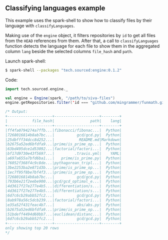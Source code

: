 ## Classifying languages example

This example uses the spark-shell to show how to classify files by their language with `classifyLanguages`.

Making use of the `engine` object, it filters repositories by `id` to get all files from the `HEAD` references from them. After that, a call to `classifyLanguages` function detects the language for each file to show them in the aggregated column `lang` beside the selected columns `file_hash` and `path`.

Launch spark-shell:
```sh
$ spark-shell --packages "tech.sourced:engine:0.1.2"
```

Code:
```scala
import tech.sourced.engine._

val engine = Engine(spark, "/path/to/siva-files")
engine.getRepositories.filter('id === "github.com/mingrammer/funmath.git").getHEAD.getFiles.classifyLanguages.select('file_hash, 'path, 'lang).show

/* Output:
+--------------------+--------------------+--------+
|           file_hash|                path|    lang|
+--------------------+--------------------+--------+
|ff4fa0794274a7ffb...|fibonacci/fibonac...|  Python|
|7268016814b8ab7bc...|          gcd/gcd.py|  Python|
|25dbfff34dcc8d252...|           README.md|Markdown|
|b2675a52ed6bfdfa9...|prime/is_prime_op...|  Python|
|63bd495dce1d53092...|factorial/factori...|  Python|
|bf17d9730e43f5697...|         .travis.yml|    YAML|
|a697a655a7bfd6ba1...|   prime/is_prime.py|  Python|
|76052f368f4c9c8de...|pythagorean_tripl...|  Python|
|3be2253ba2e871d3b...|prime/is_prime_op...|  Python|
|1ec7f95f8be7bf4f3...|prime/is_prime_op...|  Python|
|7268016814b8ab7bc...|          gcd/gcd.py|  Python|
|793b6e21f2eebe900...|gcd/gcd_optimal_e...|  Python|
|4d3617f27e277e4b5...|differentiation/s...|  Python|
|4d3617f27e277e4b5...|differentiation/s...|  Python|
|6d7c6cb29abb52fc2...|          gcd/gcd.py|  Python|
|8ab978a56c5dcb239...|factorial/factori...|  Python|
|e35a52f431feac4b7...|          abs/abs.py|  Python|
|b2675a52ed6bfdfa9...|prime/is_prime_op...|  Python|
|51bdeff4494d60bb7...|euclidean/distanc...|  Python|
|6d7c6cb29abb52fc2...|          gcd/gcd.py|  Python|
+--------------------+--------------------+--------+
only showing top 20 rows
*/
```
